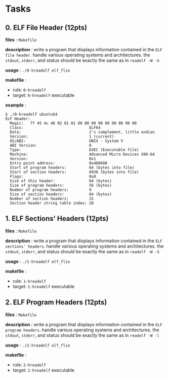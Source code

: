 # Tasks

## 0. ELF File Header (12pts)

**files** : `Makefile`

**description** : write a program that displays information contained in the
`ELF file header`. handle various operating systems and architectures. the
`stdout`, `stderr`, and status should be exactly the same as in `readelf -W -h`

**usage** : `./0-hreadelf elf_flie`

**makefile** :
- rule: `0-hreadelf`
- target: `0-hreadelf` executable

**example** :
```
$ ./0-hreadelf ubuntu64
ELF Header:
  Magic:   7f 45 4c 46 02 01 01 00 00 00 00 00 00 00 00 00
  Class:                             ELF64
  Data:                              2's complement, little endian
  Version:                           1 (current)
  OS/ABI:                            UNIX - System V
  ABI Version:                       0
  Type:                              EXEC (Executable file)
  Machine:                           Advanced Micro Devices X86-64
  Version:                           0x1
  Entry point address:               0x400600
  Start of program headers:          64 (bytes into file)
  Start of section headers:          6936 (bytes into file)
  Flags:                             0x0
  Size of this header:               64 (bytes)
  Size of program headers:           56 (bytes)
  Number of program headers:         9
  Size of section headers:           64 (bytes)
  Number of section headers:         31
  Section header string table index: 28
```

## 1. ELF Sections' Headers (12pts)

**files** : `Makefile`

**description** : write a program that displays information contained in the
`ELF sections' headers`. handle various operating systems and architectures.
the `stdout`, `stderr`, and status should be exactly the same as in
`readelf -W -S`

**usage** : `./1-hreadelf elf_flie`

**makefile** :
- rule: `1-hreadelf`
- target: `1-hreadelf` executable

## 2. ELF Program Headers (12pts)

**files** : `Makefile`

**description** : write a program that displays information contained in the
`ELF program headers`. handle various operating systems and architectures.
the `stdout`, `stderr`, and status should be exactly the same as in
`readelf -W -l`

**usage** : `./2-hreadelf elf_flie`

**makefile** :
- rule: `2-hreadelf`
- target: `2-hreadelf` executable
